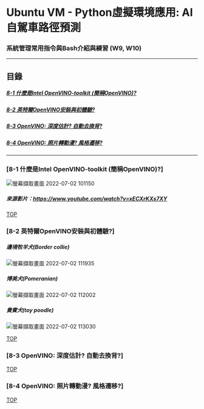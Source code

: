 # Ubuntu VM - Python虛擬環境應用: AI自駕車路徑預測
### 系統管理常用指令與Bash介紹與練習 (W9, W10)
<a name="000"/>

---
## 目錄
##### [8-1 什麼是Intel OpenVINO-toolkit (簡稱OpenVINO)?](#001)
##### [8-2 英特爾OpenVINO安裝與初體驗?](#002)
##### [8-3 OpenVINO: 深度估計? 自動去換背?](#003)
##### [8-4 OpenVINO: 照片轉動漫? 風格遷移?](#004)
---

<a name="001"/>

### [8-1 什麼是Intel OpenVINO-toolkit (簡稱OpenVINO)?]
![螢幕擷取畫面 2022-07-02 101150](https://user-images.githubusercontent.com/89327055/176982950-6decd99e-4eca-412f-9974-2068d301fa03.png)

##### 來源影片：https://www.youtube.com/watch?v=xECXrKXs7XY




[TOP](#000)

<a name="002"/>

### [8-2 英特爾OpenVINO安裝與初體驗?]
##### 邊境牧羊犬(Border collie)
![螢幕擷取畫面 2022-07-02 111935](https://user-images.githubusercontent.com/89327055/176984838-9c89380e-a65a-49d9-8f4e-82146c743d61.png)
##### 博美犬(Pomeranian)
![螢幕擷取畫面 2022-07-02 112002](https://user-images.githubusercontent.com/89327055/176984840-847e4a07-efa5-40a8-81f1-d08e67feed64.png)
##### 貴賓犬(toy poodle)
![螢幕擷取畫面 2022-07-02 113030](https://user-images.githubusercontent.com/89327055/176985081-2418f7bb-6f46-40cb-b391-d29429a58335.png)





[TOP](#000)

<a name="003"/>

### [8-3 OpenVINO: 深度估計? 自動去換背?]

[TOP](#000)

<a name="004"/>

### [8-4 OpenVINO: 照片轉動漫? 風格遷移?]




[TOP](#000)
